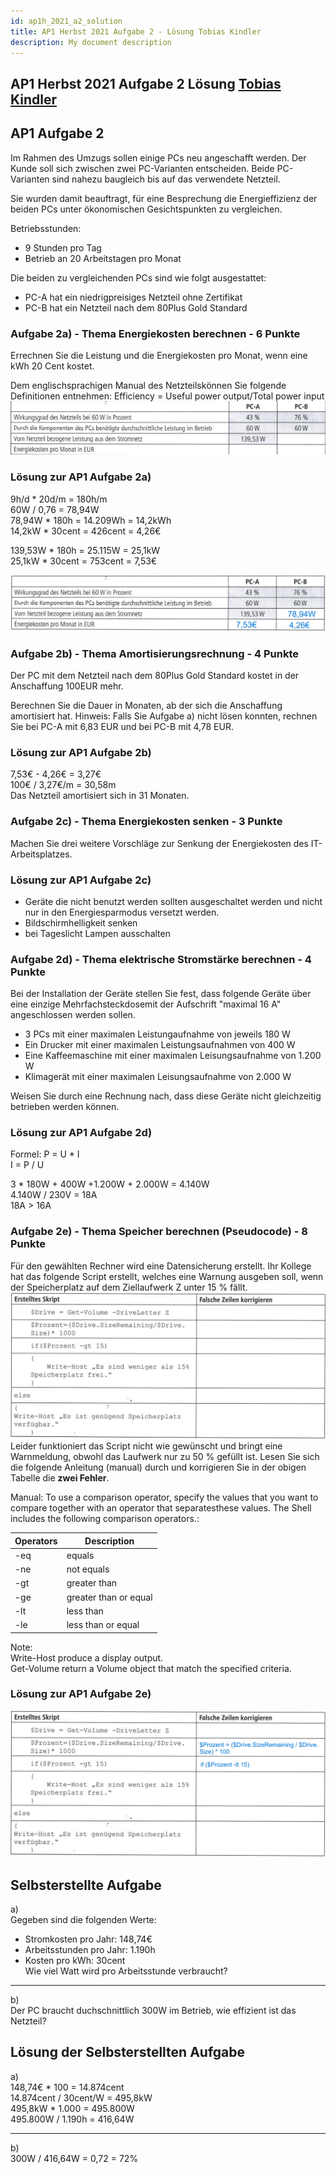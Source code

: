 ```yaml
---
id: ap1h_2021_a2_solution
title: AP1 Herbst 2021 Aufgabe 2 - Lösung Tobias Kindler
description: My document description
---
```


## AP1 Herbst 2021 Aufgabe 2 Lösung [Tobias Kindler](<../../../../user/Auszubildende Michel/kindler.md>)

## AP1 Aufgabe 2
Im Rahmen des Umzugs sollen einige PCs neu angeschafft werden. Der Kunde soll sich zwischen zwei PC-Varianten entscheiden.
Beide PC-Varianten sind nahezu baugleich bis auf das verwendete Netzteil.

Sie wurden damit beauftragt, für eine Besprechung die Energieffizienz der beiden PCs unter ökonomischen Gesichtspunkten zu vergleichen.

Betriebsstunden:
- 9 Stunden pro Tag
- Betrieb an 20 Arbeitstagen pro Monat

Die  beiden zu vergleichenden PCs sind wie folgt ausgestattet:
- PC-A hat ein niedrigpreisiges Netzteil ohne Zertifikat
- PC-B hat ein Netzteil nach dem 80Plus Gold Standard

### Aufgabe 2a) - Thema Energiekosten berechnen - 6 Punkte
Errechnen Sie die Leistung und die Energiekosten pro Monat, wenn eine kWh 20 Cent kostet.

Dem englischsprachigen Manual des Netzteilskönnen Sie folgende Definitionen entnehmen:
Efficiency = Useful power output/Total power input  
![Aufgabe a)](/img/AP1/2021/ap1h_2021/H21A2a.png)

### Lösung zur AP1 Aufgabe 2a)

9h/d * 20d/m = 180h/m  
60W / 0,76 = 78,94W  
78,94W * 180h = 14.209Wh = 14,2kWh  
14,2kW * 30cent = 426cent = 4,26€  
  
139,53W * 180h = 25.115W = 25,1kW  
25,1kW * 30cent = 753cent = 7,53€
  
![Aufgabe 2 a Lösung](/img/AP1/2021/ap1h_2021/solution/H21A2aL.png)

### Aufgabe 2b) - Thema Amortisierungsrechnung  - 4 Punkte
Der PC mit dem Netzteil nach dem 80Plus Gold Standard kostet in der Anschaffung 100EUR mehr.

Berechnen Sie die Dauer in Monaten, ab der sich die Anschaffung amortisiert hat.
Hinweis: Falls Sie Aufgabe a) nicht lösen konnten, rechnen Sie bei PC-A mit 6,83 EUR und bei PC-B mit 4,78 EUR.

### Lösung zur AP1 Aufgabe 2b)
7,53€ - 4,26€ = 3,27€  
100€ / 3,27€/m = 30,58m  
Das Netzteil amortisiert sich in 31 Monaten.  

### Aufgabe 2c) - Thema Energiekosten senken - 3 Punkte
Machen Sie drei weitere Vorschläge zur Senkung der Energiekosten des IT-Arbeitsplatzes.

### Lösung zur AP1 Aufgabe 2c)
- Geräte die nicht benutzt werden sollten ausgeschaltet werden 
und nicht nur in den Energiesparmodus versetzt werden.
- Bildschirmhelligkeit senken
- bei Tageslicht Lampen ausschalten

### Aufgabe 2d) - Thema elektrische Stromstärke berechnen - 4 Punkte
Bei der Installation der Geräte stellen Sie fest, dass folgende Geräte über eine einzige Mehrfachsteckdosemit der Aufschrift "maximal 16 A" angeschlossen werden sollen.
- 3 PCs mit einer maximalen Leistungaufnahme von jeweils 180 W
- Ein Drucker mit einer maximalen Leistungsaufnahmen von 400 W
- Eine Kaffeemaschine mit einer maximalen Leisungsaufnahme von 1.200 W
- Klimagerät mit einer maximalen Leisungsaufnahme von 2.000 W

Weisen Sie durch eine Rechnung nach, dass diese Geräte nicht gleichzeitig betrieben werden können.

### Lösung zur AP1 Aufgabe 2d)
Formel:
P = U * I  
I = P / U  
  
3 * 180W + 400W +1.200W + 2.000W = 4.140W  
4.140W / 230V = 18A  
18A > 16A 

### Aufgabe 2e) - Thema Speicher berechnen (Pseudocode) - 8 Punkte
Für den gewählten Rechner wird eine Datensicherung erstellt. Ihr Kollege hat das folgende Script erstellt, welches eine Warnung ausgeben soll, wenn der Speicherplatz auf dem Ziellaufwerk Z unter 15 % fällt.  
![Aufgabe e)](/img/AP1/2021/ap1h_2021/H21A2e.png)  
Leider funktioniert das Script nicht wie gewünscht und bringt eine Warnmeldung, obwohl das Laufwerk nur zu 50 % gefüllt ist.
Lesen Sie sich die folgende Anleitung (manual) durch und korrigieren Sie in der obigen Tabelle die **zwei Fehler**.

Manual: To use a comparison operator, specify the values that you want to compare together with an operator that separatesthese values. The Shell includes the following comparison operators.:

| **Operators** | **Description** |
| --- | --- |
| -eq | equals |
| -ne | not equals |
| -gt | greater than |
| -ge | greater than or equal |
| -lt | less than |
| -le | less than or equal |

Note:   
Write-Host produce a display output.  
Get-Volume return a Volume object that match the specified criteria.

### Lösung zur AP1 Aufgabe 2e)
![Aufgabe 2 e Lösung](/img/AP1/2021/ap1h_2021/solution/H21A2eL.png)

## Selbsterstellte Aufgabe

a)   
Gegeben sind die folgenden Werte:  
- Stromkosten pro Jahr: 148,74€  
- Arbeitsstunden pro Jahr: 1.190h  
- Kosten pro kWh: 30cent  
Wie viel Watt wird pro Arbeitsstunde verbraucht?  

___
b)   
Der PC braucht duchschnittlich 300W im Betrieb, wie effizient ist das Netzteil?  

## Lösung der Selbsterstellten Aufgabe

a)  
148,74€ * 100 = 14.874cent  
14.874cent / 30cent/W = 495,8kW  
495,8kW * 1.000 = 495.800W  
495.800W / 1.190h = 416,64W  
___
b)  
300W / 416,64W = 0,72 = 72%
